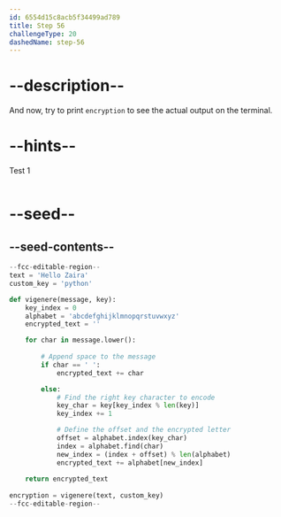```yaml
---
id: 6554d15c8acb5f34499ad789
title: Step 56
challengeType: 20
dashedName: step-56
---
```


# --description--

And now, try to print `encryption` to see the actual output on the terminal.

# --hints--

Test 1

```js

```

# --seed--

## --seed-contents--

```py
--fcc-editable-region--
text = 'Hello Zaira'
custom_key = 'python'

def vigenere(message, key):
    key_index = 0
    alphabet = 'abcdefghijklmnopqrstuvwxyz'
    encrypted_text = ''

    for char in message.lower():
    
        # Append space to the message
        if char == ' ':
            encrypted_text += char

        else:        
            # Find the right key character to encode
            key_char = key[key_index % len(key)]
            key_index += 1

            # Define the offset and the encrypted letter
            offset = alphabet.index(key_char)
            index = alphabet.find(char)    
            new_index = (index + offset) % len(alphabet)
            encrypted_text += alphabet[new_index]
    
    return encrypted_text
    
encryption = vigenere(text, custom_key)
--fcc-editable-region--
```
